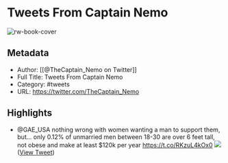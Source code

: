 # Tweets From Captain Nemo

![rw-book-cover](https://pbs.twimg.com/profile_images/1589284254352973824/nsbAMNK-.jpg)

## Metadata
- Author: [[@TheCaptain_Nemo on Twitter]]
- Full Title: Tweets From Captain Nemo
- Category: #tweets
- URL: https://twitter.com/TheCaptain_Nemo

## Highlights
- @GAE_USA nothing wrong with women wanting a man to support them, but... only 0.12% of unmarried men between 18-30 are over 6 feet tall, not obese and make at least $120k per year https://t.co/RKzuL4kOx0
  ![](https://pbs.twimg.com/media/Fe-UxYTUcAAjibX.jpg) ([View Tweet](https://twitter.com/TheCaptain_Nemo/status/1580647363802148864))
